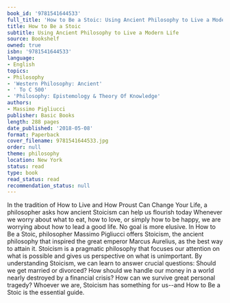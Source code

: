 ```yaml
---
book_id: '9781541644533'
full_title: 'How to Be a Stoic: Using Ancient Philosophy to Live a Modern Life'
title: How to Be a Stoic
subtitle: Using Ancient Philosophy to Live a Modern Life
source: Bookshelf
owned: true
isbn: '9781541644533'
language:
- English
topics:
- Philosophy
- 'Western Philosophy: Ancient'
- ' To C 500'
- 'Philosophy: Epistemology & Theory Of Knowledge'
authors:
- Massimo Pigliucci
publisher: Basic Books
length: 288 pages
date_published: '2018-05-08'
format: Paperback
cover_filename: 9781541644533.jpg
order: null
theme: philosophy
location: New York
status: read
type: book
read_status: read
recommendation_status: null
---
```

In the tradition of How to Live and How Proust Can Change Your Life, a philosopher asks how ancient Stoicism can help us flourish today
Whenever we worry about what to eat, how to love, or simply how to be happy, we are worrying about how to lead a good life. No goal is more elusive. In How to Be a Stoic, philosopher Massimo Pigliucci offers Stoicism, the ancient philosophy that inspired the great emperor Marcus Aurelius, as the best way to attain it. Stoicism is a pragmatic philosophy that focuses our attention on what is possible and gives us perspective on what is unimportant. By understanding Stoicism, we can learn to answer crucial questions: Should we get married or divorced? How should we handle our money in a world nearly destroyed by a financial crisis? How can we survive great personal tragedy? Whoever we are, Stoicism has something for us--and How to Be a Stoic is the essential guide.
